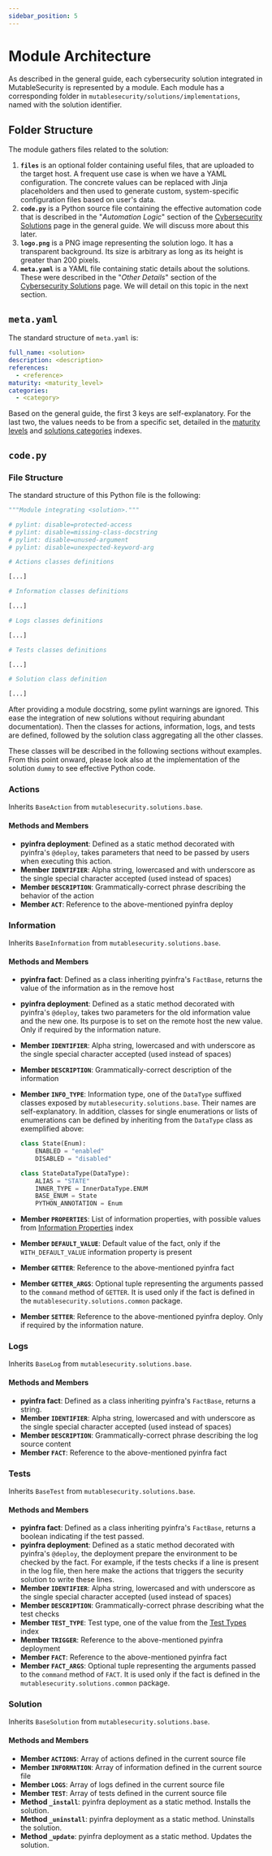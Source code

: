 ```yaml
---
sidebar_position: 5
---
```


# Module Architecture

As described in the general guide, each cybersecurity solution integrated in MutableSecurity is represented by a module. Each module has a corresponding folder in `mutablesecurity/solutions/implementations`, named with the solution identifier.

## Folder Structure

The module gathers files related to the solution:
1. **`files`** is an optional folder containing useful files, that are uploaded to the target host. A frequent use case is when we have a YAML configuration. The concrete values can be replaced with Jinja placeholders and then used to generate custom, system-specific configuration files based on user's data.
2. **`code.py`** is a Python source file containing the effective automation code that is described in the "*Automation Logic*" section of the [Cybersecurity Solutions](basics/cybersecurity-solutions) page in the general guide. We will discuss more about this later.
3. **`logo.png`** is a PNG image representing the solution logo. It has a transparent background. Its size is arbitrary as long as its height is greater than 200 pixels.
4. **`meta.yaml`** is a YAML file containing static details about the solutions. These were described in the "*Other Details*" section of the [Cybersecurity Solutions](basics/cybersecurity-solutions) page. We will detail on this topic in the next section.

## `meta.yaml`

The standard structure of `meta.yaml` is:

```yaml
full_name: <solution>
description: <description>
references:
  - <reference>
maturity: <maturity_level>
categories:
  - <category>
```

Based on the general guide, the first 3 keys are self-explanatory. For the last two, the values needs to be from a specific set, detailed in the [maturity levels](basics/indexes#maturity-levels) and [solutions categories](basics/indexes#solutions-categories) indexes.

## `code.py`

### File Structure

The standard structure of this Python file is the following:

```python
"""Module integrating <solution>."""

# pylint: disable=protected-access
# pylint: disable=missing-class-docstring
# pylint: disable=unused-argument
# pylint: disable=unexpected-keyword-arg

# Actions classes definitions

[...]

# Information classes definitions

[...]

# Logs classes definitions

[...]

# Tests classes definitions

[...]

# Solution class definition

[...]
```

After providing a module docstring, some pylint warnings are ignored. This ease the integration of new solutions without requiring abundant documentation). Then the classes for actions, information, logs, and tests are defined, followed by the solution class aggregating all the other classes.

These classes will be described in the following sections without examples. From this point onward, please look also at the implementation of the solution `dummy` to see effective Python code.

### Actions

Inherits `BaseAction` from `mutablesecurity.solutions.base`.

#### Methods and Members

- **pyinfra deployment**: Defined as a static method decorated with pyinfra's `@deploy`, takes parameters that need to be passed by users when executing this action.
- **Member `IDENTIFIER`**: Alpha string, lowercased and with underscore as the single special character accepted (used instead of spaces)
- **Member `DESCRIPTION`**: Grammatically-correct phrase describing the behavior of the action
- **Member `ACT`**: Reference to the above-mentioned pyinfra deploy

### Information

Inherits `BaseInformation` from `mutablesecurity.solutions.base`.

#### Methods and Members

- **pyinfra fact**: Defined as a class inheriting pyinfra's `FactBase`, returns the value of the information as in the remove host
- **pyinfra deployment**: Defined as a static method decorated with pyinfra's `@deploy`, takes two parameters for the old information value and the new one. Its purpose is to set on the remote host the new value. Only if required by the information nature.
- **Member `IDENTIFIER`**: Alpha string, lowercased and with underscore as the single special character accepted (used instead of spaces)
- **Member `DESCRIPTION`**: Grammatically-correct description of the information
- **Member `INFO_TYPE`**: Information type, one of the `DataType` suffixed classes exposed by `mutablesecurity.solutions.base`. Their names are self-explanatory. In addition, classes for single enumerations or lists of enumerations can be defined by inheriting from the `DataType` class as exemplified above:

    ```python
    class State(Enum):
        ENABLED = "enabled"
        DISABLED = "disabled"

    class StateDataType(DataType):
        ALIAS = "STATE"
        INNER_TYPE = InnerDataType.ENUM
        BASE_ENUM = State
        PYTHON_ANNOTATION = Enum
    ```

- **Member `PROPERTIES`**: List of information properties, with possible values from [Information Properties](basics/indexes#information-properties) index 
- **Member `DEFAULT_VALUE`**: Default value of the fact, only if the `WITH_DEFAULT_VALUE` information property is present
- **Member `GETTER`**: Reference to the above-mentioned pyinfra fact
- **Member `GETTER_ARGS`**: Optional tuple representing the arguments passed to the `command` method of `GETTER`. It is used only if the fact is defined in the `mutablesecurity.solutions.common` package.
- **Member `SETTER`**: Reference to the above-mentioned pyinfra deploy. Only if required by the information nature.

### Logs

Inherits `BaseLog` from `mutablesecurity.solutions.base`.

#### Methods and Members

- **pyinfra fact**: Defined as a class inheriting pyinfra's `FactBase`, returns a string.
- **Member `IDENTIFIER`**: Alpha string, lowercased and with underscore as the single special character accepted (used instead of spaces)
- **Member `DESCRIPTION`**: Grammatically-correct phrase describing the log source content
- **Member `FACT`**: Reference to the above-mentioned pyinfra fact

### Tests

Inherits `BaseTest` from `mutablesecurity.solutions.base`.

#### Methods and Members

- **pyinfra fact**: Defined as a class inheriting pyinfra's `FactBase`, returns a boolean indicating if the test passed.
- **pyinfra deployment**: Defined as a static method decorated with pyinfra's `@deploy`, the deployment prepare the environment to be checked by the fact. For example, if the tests checks if a line is present in the log file, then here make the actions that triggers the security solution to write these lines.
- **Member `IDENTIFIER`**: Alpha string, lowercased and with underscore as the single special character accepted (used instead of spaces)
- **Member `DESCRIPTION`**: Grammatically-correct phrase describing what the test checks
- **Member `TEST_TYPE`**: Test type, one of the value from the [Test Types](basics/indexes#test-types) index
- **Member `TRIGGER`**: Reference to the above-mentioned pyinfra deployment
- **Member `FACT`**: Reference to the above-mentioned pyinfra fact
- **Member `FACT_ARGS`**: Optional tuple representing the arguments passed to the `command` method of `FACT`. It is used only if the fact is defined in the `mutablesecurity.solutions.common` package.

### Solution

Inherits `BaseSolution` from `mutablesecurity.solutions.base`.

#### Methods and Members

- **Member `ACTIONS`**: Array of actions defined in the current source file
- **Member `INFORMATION`**: Array of information defined in the current source file
- **Member `LOGS`**: Array of logs defined in the current source file
- **Member `TEST`**: Array of tests defined in the current source file
- **Method `_install`**: pyinfra deployment as a static method. Installs the solution.
- **Method `_uninstall`**: pyinfra deployment as a static method. Uninstalls the solution.
- **Method `_update`**: pyinfra deployment as a static method. Updates the solution.